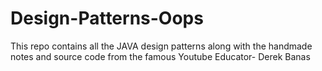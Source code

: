 # Design-Patterns-Oops
This repo contains all the JAVA design patterns along with the handmade notes and source code from the famous Youtube Educator- Derek Banas

